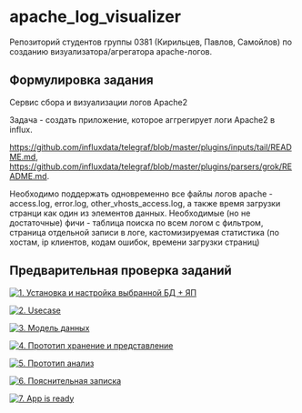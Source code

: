 # apache_log_visualizer

Репозиторий студентов группы 0381 (Кирильцев, Павлов, Самойлов) по созданию визуализатора/агрегатора apache-логов.


## Формулировка задания 

Сервис сбора и визуализации логов Apache2

Задача - создать приложение, которое аггрегирует логи Apache2 в influx. 

https://github.com/influxdata/telegraf/blob/master/plugins/inputs/tail/README.md, 
https://github.com/influxdata/telegraf/blob/master/plugins/parsers/grok/README.md. 

Необходимо поддержать одновременно все файлы логов apache - access.log, error.log, other_vhosts_access.log, а также время загрузки странци как один из элементов данных. Необходимые (но не достаточные) фичи - таблица поиска по всем логом с фильтром, страница отдельной записи в логе, кастомизируемая статистика (по хостам, ip клиентов, кодам ошибок, времени загрузки страниц)

## Предварительная проверка заданий

<a href=" ./../../../actions/workflows/1_helloworld.yml" >![1. Установка и настройка выбранной БД + ЯП]( ./../../actions/workflows/1_helloworld.yml/badge.svg)</a>

<a href=" ./../../../actions/workflows/2_usecase.yml" >![2. Usecase]( ./../../actions/workflows/2_usecase.yml/badge.svg)</a>

<a href=" ./../../../actions/workflows/3_data_model.yml" >![3. Модель данных]( ./../../actions/workflows/3_data_model.yml/badge.svg)</a>

<a href=" ./../../../actions/workflows/4_prototype_store_and_view.yml" >![4. Прототип хранение и представление]( ./../../actions/workflows/4_prototype_store_and_view.yml/badge.svg)</a>

<a href=" ./../../../actions/workflows/5_prototype_analysis.yml" >![5. Прототип анализ]( ./../../actions/workflows/5_prototype_analysis.yml/badge.svg)</a> 

<a href=" ./../../../actions/workflows/6_report.yml" >![6. Пояснительная записка]( ./../../actions/workflows/6_report.yml/badge.svg)</a>

<a href=" ./../../../actions/workflows/7_app_is_ready.yml" >![7. App is ready]( ./../../actions/workflows/7_app_is_ready.yml/badge.svg)</a>
